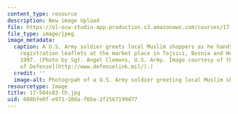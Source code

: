 ```yaml
---
content_type: resource
description: New image Upload
file: https://ol-ocw-studio-app-production.s3.amazonaws.com/courses/17-584-civil-military-relations-spring-2003/088bfe0fe97110daf6ba2f1567199d77_17-584s03-th.jpg
file_type: image/jpeg
image_metadata:
  caption: A U.S. Army soldier greets local Muslim shoppers as he hands out voter
    registration leaflets at the market place in Tojsici, Bosnia and Herzegovina,
    1997. (Photo by Sgt. Angel Clemons, U.S. Army. Image courtesy of the [U.S. Department
    of Defense](http://www.defenselink.mil/).)
  credit: ''
  image-alt: Photogrpah of a U.S. Army soldier greeting local Muslim shoppers.
resourcetype: Image
title: 17-584s03-th.jpg
uid: 088bfe0f-e971-10da-f6ba-2f1567199d77
---
```

